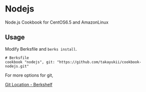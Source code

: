 # Nodejs

Node.js Cookbook for CentOS6.5 and AmazonLinux

## Usage

Modify Berksfile and `berks install`.

```
# Berksfile
cookbook "nodejs", git: "https://github.com/takayukii/cookbook-nodejs.git"
```

For more options for git, 

[Git Location - Berkshelf](http://berkshelf.com/#git-location)
